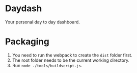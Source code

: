 # Daydash
Your personal day to day dashboard.

# Packaging
1. You need to run the webpack to create the `dist` folder first.
2. The root folder needs to be the current working directory.
3. Run `node ./tools/buildscript.js`.